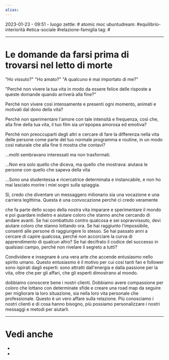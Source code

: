 ```yaml
---
alias: 
---
```

2023-01-23 - 09:51 - *luogo*
zettle: # atomic moc
ubuntudream: #equilibrio-interiorità #etica-sociale #relazione-famiglia
tag: #

---
# Le domande da farsi prima di trovarsi nel letto di morte
  

"Ho vissuto?"
"Ho amato?"
"A qualcuno è mai importato di me?"
  

"Perché non vivere la tua vita in modo da essere felice delle risposte a queste domande quando arriverà alla fine?"

Perché non vivere così intensamente e presenti ogni momento, animati e motivati ​​dal dono della vita?

Perché non sperimentare l'amore con tale intensità e frequenza, così che, alla fine della tua vita, il tuo film sia un'epopea amorosa ed emotiva?

Perché non preoccuparti degli altri e cercare di fare la differenza nella vita delle persone come parte del tuo normale programma e routine, in un modo così naturale che alla fine ti mostra che contavi?

...molti sembravano interessati ma non trasformati.

...Non era solo quello che diceva, ma quello che mostrava: aiutava le persone con quello che sapeva della vita

...Sono una studentessa e ricercatrice determinata e instancabile, e non ho mai lasciato morire i miei sogni sulla spiaggia.

Sì, credo che diventare un messaggero milionario sia una vocazione e una carriera legittima. Questa è una convocazione perché ci credo veramente

che fa parte dello scopo della nostra vita imparare e sperimentare il mondo e poi guardare indietro e aiutare coloro che stanno anche cercando di andare avanti. Se hai combattuto contro qualcosa e sei sopravvissuto, devi aiutare coloro che stanno lottando ora. Se hai raggiunto l'impossibile, consenti alle persone di raggiungere lo stesso. Se hai passato anni a cercare di capire qualcosa, perché non accorciare la curva di apprendimento di qualcun altro? Se hai decifrato il codice del successo in qualsiasi campo, perché non rivelare il segreto a tutti?

Condividere e insegnare è una vera arte che accende entusiasmo nello spirito umano. Questo entusiasmo è il motivo per cui così tanti fan e follower sono ispirati dagli esperti: sono attratti dall'energia e dalla passione per la vita, oltre che per gli affari, che gli esperti dimostrano al mondo.

dobbiamo conoscere bene i nostri clienti. Dobbiamo avere compassione per coloro che lottano con determinate sfide e creare una road map da seguire per migliorare la loro situazione, sia nella loro vita personale che professionale. Questo è un vero affare sulla relazione. Più conosciamo i nostri clienti e di cosa hanno bisogno, più possiamo personalizzare i nostri messaggi e metodi per aiutarli.


---
# Vedi anche
- 
- 